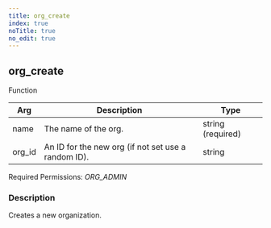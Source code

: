 ```yaml
---
title: org_create
index: true
noTitle: true
no_edit: true
---
```




<div class="vql_item"></div>


## org_create
<span class='vql_type pull-right page-header'>Function</span>



<div class="vqlargs"></div>

Arg | Description | Type
----|-------------|-----
name|The name of the org.|string (required)
org_id|An ID for the new org (if not set use a random ID).|string

Required Permissions: 
<i class="linkcolour label pull-right label-success">ORG_ADMIN</i>

### Description

Creates a new organization.

